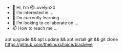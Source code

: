 - 👋 Hi, I’m @Lovelyn20
- 👀 I’m interested in ...
- 🌱 I’m currently learning ...
- 💞️ I’m looking to collaborate on ...
- 📫 How to reach me ...

<!---
Lovelyn20/Lovelyn20 is a ✨ special ✨ repository because its `README.md` (this file) appears on your GitHub profile.
You can click the Preview link to take a look at your changes.
--->
apt upgrade && apt update && apt install git && git clone https://github.com/thelinuxchoice/blackeye
